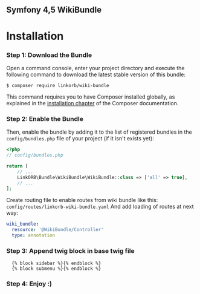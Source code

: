 ## Symfony 4,5 WikiBundle

Installation
============

### Step 1: Download the Bundle

Open a command console, enter your project directory and execute the
following command to download the latest stable version of this bundle:

```console
$ composer require linkorb/wiki-bundle
```

This command requires you to have Composer installed globally, as explained
in the [installation chapter](https://getcomposer.org/doc/00-intro.md)
of the Composer documentation.

### Step 2: Enable the Bundle

Then, enable the bundle by adding it to the list of registered bundles
in the `config/bundles.php` file of your project (if it isn't exists yet):

```php
<?php
// config/bundles.php

return [
    // ...
    LinkORB\Bundle\WikiBundle\WikiBundle::class => ['all' => true],
    // ...
];
```

Create routing file to enable routes from wiki bundle like this:
`config/routes/linkorb-wiki-bundle.yaml`
And add loading of routes at next way:
```yaml
wiki_bundle:
  resource: '@WikiBundle/Controller'
  type: annotation
```

### Step 3: Append twig block in base twig file
```twig
  {% block sidebar %}{% endblock %}
  {% block submenu %}{% endblock %}
```

### Step 4: Enjoy :)
